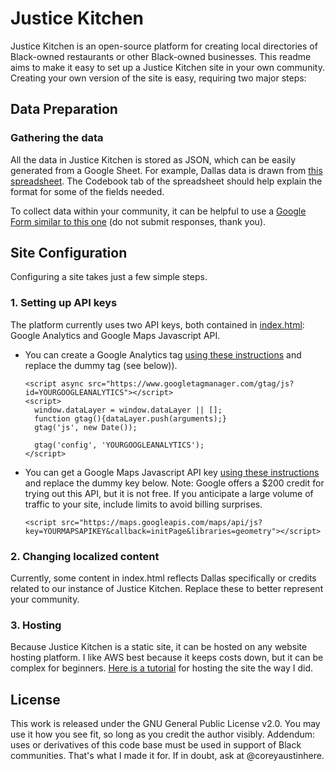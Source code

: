 # Justice Kitchen

Justice Kitchen is an open-source platform for creating local directories of Black-owned restaurants or other Black-owned businesses. This readme aims to make it easy to set up a Justice Kitchen site in your own community. Creating your own version of the site is easy, requiring two major steps:

## Data Preparation

### Gathering the data
All the data in Justice Kitchen is stored as JSON, which can be easily generated from a Google Sheet. For example, Dallas data is drawn from [this spreadsheet](https://docs.google.com/spreadsheets/d/1IGP0DQ9henUsGmpqLdINxo9V2xNVirBj98uQpay_pIM/edit?usp=sharing). The Codebook tab of the spreadsheet should help explain the format for some of the fields needed.

To collect data within your community, it can be helpful to use a [Google Form similar to this one](https://docs.google.com/forms/d/e/1FAIpQLSf2xRPHNpI4lFWYTsvmwf5_TBTcWXr7dZvMDQMN64XOEz0qgg/viewform?usp=sf_link) (do not submit responses, thank you).

## Site Configuration

Configuring a site takes just a few simple steps.

### 1. Setting up API keys
The platform currently uses two API keys, both contained in [index.html](/index.html): Google Analytics and Google Maps Javascript API.
- You can create a Google Analytics tag [using these instructions](https://support.google.com/analytics/answer/1008080) and replace the dummy tag (see below)).

    <!-- Global site tag (gtag.js) - Google Analytics -->
      <script async src="https://www.googletagmanager.com/gtag/js?id=YOURGOOGLEANALYTICS"></script>
      <script>
        window.dataLayer = window.dataLayer || [];
        function gtag(){dataLayer.push(arguments);}
        gtag('js', new Date());
    
        gtag('config', 'YOURGOOGLEANALYTICS');
      </script>

- You can get a Google Maps Javascript API key [using these instructions](https://developers.google.com/maps/documentation/javascript/get-api-key) and replace the dummy key below. Note: Google offers a $200 credit for trying out this API, but it is not free. If you anticipate a large volume of traffic to your site, include limits to avoid billing surprises.

      <script src="https://maps.googleapis.com/maps/api/js?key=YOURMAPSAPIKEY&callback=initPage&libraries=geometry"></script>

### 2. Changing localized content
Currently, some content in index.html reflects Dallas specifically or credits related to our instance of Justice Kitchen. Replace these to better represent your community.

### 3. Hosting
Because Justice Kitchen is a static site, it can be hosted on any website hosting platform. I like AWS best because it keeps costs down, but it can be complex for beginners. [Here is a tutorial]([https://medium.com/@itsmattburgess/hosting-a-https-website-using-aws-s3-and-cloudfront-ee6521df03b9](https://medium.com/@itsmattburgess/hosting-a-https-website-using-aws-s3-and-cloudfront-ee6521df03b9)) for hosting the site the way I did.


## License

This work is released under the GNU General Public License v2.0. You may use it how you see fit, so long as you credit the author visibly. Addendum: uses or derivatives of this code base must be used in support of Black communities. That's what I made it for. If in doubt, ask at @coreyaustinhere.


